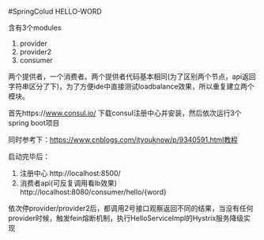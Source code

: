 #SpringColud HELLO-WORD

含有3个modules
1. provider
2. provider2
3. consumer

两个提供者，一个消费者。两个提供者代码基本相同(为了区别两个节点，api返回字符串区分了下)，为了方便ide中直接测试loadbalance效果，所以重复建立两个模块。

首先https://www.consul.io/ 下载consul注册中心并安装，然后依次运行3个spring boot项目

同时参考下：https://www.cnblogs.com/ityouknow/p/9340591.html教程

启动完毕后：
1. 注册中心 http://localhost:8500/
2. 消费者api(可反复调用看lb效果) http://localhost:8080/consumer/hello/{word}

依次停provider/provider2后，都调用2号接口观察返回不同的结果，当没有任何provider时候，触发fein熔断机制，执行HelloServiceImpl的Hystrix服务降级实现


